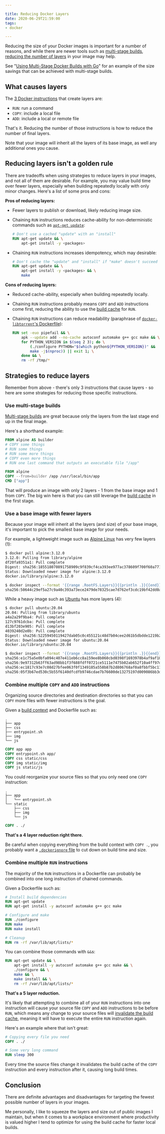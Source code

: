 ```yaml
---

title: Reducing Docker Layers
date: 2020-06-29T21:59:00
tags:
- docker

---
```


Reducing the size of your Docker images is important for a number of reasons, and while there are newer tools such as [multi-stage builds](https://docs.docker.com/develop/develop-images/multistage-build/), [reducing the number of layers](https://docs.docker.com/develop/develop-images/dockerfile_best-practices/#minimize-the-number-of-layers) in your image may help.

See "[Using Multi-Stage Docker Builds with Go](/blog/using-multi-stage-docker-builds-with-go)" for an example of the size savings that can be achieved with multi-stage builds.

## What causes layers

The [3 Docker instructions](https://docs.docker.com/develop/develop-images/dockerfile_best-practices/#minimize-the-number-of-layers) that create layers are:

- `RUN`: run a command
- `COPY`: include a local file
- `ADD`: include a local or remote file

That's it. Reducing the number of those instructions is how to reduce the number of final layers.

Note that your image will inherit all the layers of its base image, as well any additional ones you cause.

## Reducing layers isn't a golden rule

There are tradeoffs when using strategies to reduce layers in your images, and not all of them are desirable. For example, you may value build time over fewer layers, especially when building repeatedly locally with only minor changes. Here's a list of some pros and cons:

**Pros of reducing layers:**

- Fewer layers to publish or download, likely reducing image size.
- Chaining `RUN` instructions reduces cache-ability for non-deterministic commands such as [`apt-get update`](https://docs.docker.com/develop/develop-images/dockerfile_best-practices/#apt-get):

    ```dockerfile
    # Don't use a cached "update" with an "install"
    RUN apt-get update && \
        apt-get install -y <packages>
    ```

- Chaining `RUN` instructions increases idempotency, which may desirable:

    ```dockerfile
    # Don't cache the "update" and "install" if "make" doesn't succeed
    RUN apt-get update && \
        apt-get install -y <packages> && \
        make
    ```

**Cons of reducing layers:**

- Reduced cache-ability, especially when building repeatedly locally.
- Chaining `RUN` instructions probably means `COPY` and `ADD` instructions come first, reducing the ability to use the [build cache](https://docs.docker.com/develop/develop-images/dockerfile_best-practices/#leverage-build-cache) for `RUN`.
- Chaining `RUN` instructions can reduce readability (paraphrase of [`docker-libtorrent`'s Dockerfile](https://github.com/emmercm/docker-libtorrent/blob/master/1.2/Dockerfile)):

    ```dockerfile
    RUN set -euo pipefail && \
        apk --update add --no-cache autoconf automake g++ gcc make && \
        for PYTHON_VERSION in $(seq 2 3); do \
            (./configure PYTHON="$(which python${PYTHON_VERSION})" &&
            make -j$(nproc)) || exit 1; \
        done && \
        rm -rf /tmp/*
    ```

## Strategies to reduce layers

Remember from above - there's only 3 instructions that cause layers - so here are some strategies for reducing those specific instructions.

### Use multi-stage builds

[Multi-stage builds](https://docs.docker.com/develop/develop-images/dockerfile_best-practices/#use-multi-stage-builds) are great because only the layers from the last stage end up in the final image.

Here's a shorthand example:

```dockerfile
FROM alpine AS builder
# COPY some things
# RUN some things
# RUN some more things
# COPY even more things
# RUN one last command that outputs an executable file "/app"

FROM alpine
COPY --from=builder /app /usr/local/bin/app
CMD ["app"]
```

That will produce an image with only 2 layers - 1 from the base image and 1 from `COPY`. The big win here is that you can still leverage the [build cache](https://docs.docker.com/develop/develop-images/dockerfile_best-practices/#leverage-build-cache) in the first stage.

### Use a base image with fewer layers

Because your image will inherit all the layers (and size) of your base image, it's important to pick the smallest base image for your needs.

For example, a lightweight image such as [Alpine Linux](https://hub.docker.com/_/alpine) has very few layers (1):

```bash
$ docker pull alpine:3.12.0
3.12.0: Pulling from library/alpine
df20fa9351a1: Pull complete
Digest: sha256:185518070891758909c9f839cf4ca393ee977ac378609f700f60a771a2dfe321
Status: Downloaded newer image for alpine:3.12.0
docker.io/library/alpine:3.12.0

$ docker inspect --format '{{range .RootFS.Layers}}{{println .}}{{end}}' alpine:3.12.0
sha256:50644c29ef5a27c9a40c393a73ece2479de78325cae7d762ef3cdc19bf42dd0a
```

While a heavy image such as [Ubuntu](https://hub.docker.com/_/ubuntu) has more layers (4):

```bash
$ docker pull ubuntu:20.04
20.04: Pulling from library/ubuntu
a4a2a29f9ba4: Pull complete
127c9761dcba: Pull complete
d13bf203e905: Pull complete
4039240d2e0b: Pull complete
Digest: sha256:52259450119427dab05c0c455121c48d7b04cee2d61b5dbdde1219b2163af572
Status: Downloaded newer image for ubuntu:20.04
docker.io/library/ubuntu:20.04

$ docker inspect --format '{{range .RootFS.Layers}}{{println .}}{{end}}' ubuntu:20.04
sha256:e1c75a5e0bfa094c407e411eb6cc8a159ee8b060cbd0398f1693978b4af9af10
sha256:9e97312b63ff63ad98bb1f3f688fdff0721ce5111e7475b02ab652f10a4ff97d
sha256:ec1817c93e7c08d27bfee063f0f1349185a558b87b2d806768af0a8fbbf5bc11
sha256:05f3b67ed530c5b55f6140dfcdfb9746cdae7b76600de13275197d009086bb3d
```

### Combine multiple `COPY` and `ADD` instructions

Organizing source directories and destination directories so that you can `COPY` more files with fewer instructions is the goal.

Given a [build context](https://docs.docker.com/develop/develop-images/dockerfile_best-practices/#understand-build-context) and Dockerfile such as:

```text
.
├── app
├── css
├── entrypoint.sh
├── img
└── js
```

```dockerfile
COPY app app
COPY entrypoint.sh app/
COPY css static/css
COPY img static/img
COPY js static/js
```

You could reorganize your source files so that you only need one `COPY` instruction:

```text
.
├── app
│   └── entrypoint.sh
└── static
    ├── css
    ├── img
    └── js
```

```dockerfile
COPY . ./
```

**That's a 4 layer reduction right there.**

Be careful when copying everything from the build context with `COPY .`, you probably want a [`.dockerignore` file](https://docs.docker.com/develop/develop-images/dockerfile_best-practices/#exclude-with-dockerignore) to cut down on build time and size.

### Combine multiple `RUN` instructions

The majority of the `RUN` instructions in a Dockerfile can probably be combined into one long instruction of chained commands.

Given a Dockerfile such as:

```dockerfile
# Install build dependencies
RUN apt-get update
RUN apt-get install -y autoconf automake g++ gcc make

# Configure and make
RUN ./configure
RUN make
RUN make install

# Cleanup
RUN rm -rf /var/lib/apt/lists/*
```

You can combine those commands with `&&`s:

```dockerfile
RUN apt-get update && \
    apt-get install -y autoconf automake g++ gcc make && \
    ./configure && \
    make && \
    make install && \
    rm -rf /var/lib/apt/lists/*
```

**That's a 5 layer reduction.**

It's likely that attempting to combine all of your `RUN` instructions into one instruction will cause your source file `COPY` and `ADD` instructions to be before `RUN`, which means any change to your source files will [invalidate the build cache](https://docs.docker.com/develop/develop-images/dockerfile_best-practices/#leverage-build-cache), meaning it will have to execute the entire `RUN` instruction again.

Here's an example where that isn't great:

```dockerfile
# Copying every file you need
COPY . ./

# Some very long command
RUN sleep 300
```

Every time the source files change it invalidates the build cache of the `COPY` instruction and every instruction after it, causing long build times.

## Conclusion

There are definite advantages and disadvantages for targeting the fewest possible number of layers in your images.

Me personally, I like to squeeze the layers and size out of public images I maintain, but when it comes to a workplace environment where productivity is valued higher I tend to optimize for using the build cache for faster local builds.
